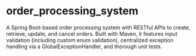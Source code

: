 # order_processing_system
A Spring Boot-based order processing system with RESTful APIs to create, retrieve, update, and cancel orders. Built with Maven, it features input validation (including custom enum validation), centralized exception handling via a GlobalExceptionHandler, and thorough unit tests.
